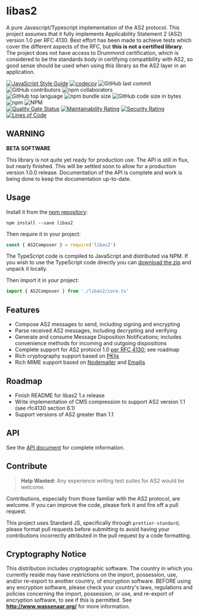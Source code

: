 # libas2

A pure Javascript/Typescript implementation of the AS2 protocol. This project assumes that it fully implements Applicability Statement 2 (AS2) version 1.0 per RFC 4130. Best effort has been made to achieve tests which cover the different aspects of the RFC, but **this is not a certified library**. The project does not have access to Drummond certification, which is considered to be the standards body in certifying compatibility with AS2, so good sense should be used when using this library as the AS2 layer in an application.

[![JavaScript Style Guide](https://img.shields.io/badge/code_style-standard-brightgreen.svg)](https://github.com/standard/eslint-config-standard-with-typescript)
[![codecov](https://codecov.io/gh/ahuggins-nhs/node-libas2/branch/master/graph/badge.svg)](https://codecov.io/gh/ahuggins-nhs/node-libas2)
![GitHub last commit](https://img.shields.io/github/last-commit/ahuggins-nhs/node-libas2)
![GitHub contributors](https://img.shields.io/github/contributors/ahuggins-nhs/node-libas2)
![npm collaborators](https://img.shields.io/npm/collaborators/libas2)<br />
![GitHub top language](https://img.shields.io/github/languages/top/ahuggins-nhs/node-libas2)
![npm bundle size](https://img.shields.io/bundlephobia/min/libas2)
![GitHub code size in bytes](https://img.shields.io/github/languages/code-size/ahuggins-nhs/node-libas2)
![npm](https://img.shields.io/npm/dw/libas2)
![NPM](https://img.shields.io/npm/l/libas2)<br />
[![Quality Gate Status](https://sonarcloud.io/api/project_badges/measure?project=ahuggins-nhs_node-libas2&metric=alert_status)](https://sonarcloud.io/dashboard?id=ahuggins-nhs_node-libas2)
[![Maintainability Rating](https://sonarcloud.io/api/project_badges/measure?project=ahuggins-nhs_node-libas2&metric=sqale_rating)](https://sonarcloud.io/dashboard?id=ahuggins-nhs_node-libas2)
[![Security Rating](https://sonarcloud.io/api/project_badges/measure?project=ahuggins-nhs_node-libas2&metric=security_rating)](https://sonarcloud.io/dashboard?id=ahuggins-nhs_node-libas2)
[![Lines of Code](https://sonarcloud.io/api/project_badges/measure?project=ahuggins-nhs_node-libas2&metric=ncloc)](https://sonarcloud.io/dashboard?id=ahuggins-nhs_node-libas2)

## **WARNING**

**BETA SOFTWARE**

This library is not quite yet ready for production use. The API is still in flux, but nearly finished. This will be settled soon to allow for a production version 1.0.0 release. Documentation of the API is complete and work is being done to keep the documentation up-to-date.

## Usage

Install it from the [npm repository](https://www.npmjs.com/package/libas2):

```console
npm install --save libas2
```

Then require it in your project:

```js
const { AS2Composer } = require('libas2')
```

The TypeScript code is compiled to JavaScript and distributed via NPM. If you wish to use the TypeScript code directly you can [download the zip](https://github.com/ahuggins-nhs/libas2/releases/latest) and unpack it locally.

Then import it in your project:

```typescript
import { AS2Composer } from './libas2/core.ts'
```

## Features

- Compose AS2 messages to send, including signing and encrypting
- Parse received AS2 messages, including decrypting and verifying
- Generate and consume Message Disposition Notifications; includes convenience methods for incoming and outgoing dispositions
- Complete support for AS2 protocol 1.0 [per RFC 4130](https://tools.ietf.org/html/rfc4130); see roadmap
- Rich cryptography support based on [PKIjs](https://github.com/PeculiarVentures/PKI.js)
- Rich MIME support based on [Nodemailer](https://github.com/nodemailer/nodemailer) and [Emailjs](https://github.com/emailjs/emailjs-mime-parser)

## Roadmap

- Finish README for libas2 1.x release
- Write implementation of CMS compression to support AS2 version 1.1 (see rfc4130 section 6.1)
- Support versions of AS2 greater than 1.1

## API

See the [API document](/docs/API.md) for complete information.

## Contribute

> **Help Wanted:** Any experience writing test suites for AS2 would be welcome.

Contributions, especially from those familiar with the AS2 protocol, are welcome. If you can improve the code, please fork it and fire off a pull request.

This project uses Standard JS, specifically through `prettier-standard`; please format pull requests before submitting to avoid having your contributions incorrectly attributed in the pull request by a code formatting.

## Cryptography Notice

This distribution includes cryptographic software. The country in which you currently reside may have restrictions on the import, possession, use, and/or re-export to another country, of encryption software.
BEFORE using any encryption software, please check your country's laws, regulations and policies concerning the import, possession, or use, and re-export of encryption software, to see if this is permitted.
See **<http://www.wassenaar.org/>** for more information.